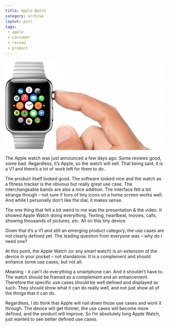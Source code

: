 ```yaml
---
title: Apple Watch
category: archive
layout: post
tags: 
 - apple
 - consumer
 - review
 - product
---
```


![apple-watch](/images/apple-watch.jpg)

The Apple watch was just announced a few days ago. Some reviews good, some bad. Regardless, it’s Apple, so the watch will sell. That being said, it is a V1 and there’s a lot of work left for them to do. 

The product itself looked good. The software looked nice and the watch as a fitness tracker is the obvious but really great use case. The interchangeable bands are also a nice addition. The interface felt a bit strange though – not sure if tons of tiny icons on a home screen works well. And while I personally don’t like the dial, it makes sense. 

The one thing that felt a bit weird to me was the presentation & the video. It showed Apple Watch doing everything. Texting, heartbeat, movies, calls, showing thousands of pictures, etc. All on this tiny device. 

Given that it’s a V1 and still an emerging product category, the use cases are not clearly defined yet. The leading question from everyone was – why do I need one? 

At this point, the Apple Watch (or any smart watch) is an extension of the device in your pocket – not standalone. It is a complement and should enhance some use cases, but not all. 

Meaning - it can’t do everything a smartphone can. And it shouldn’t have to. The watch should be framed as a complement and an enhancement. Therefore the specific use cases should be well defined and displayed as such. They should show what it can do really well, and not just show all of the things that it can do.

Regardless, I do think that Apple will nail down those use cases and work it through. The device will get thinner, the use cases will become more defined, and the product will improve. So I’m absolutely long Apple Watch, just wanted to see better defined use cases.
